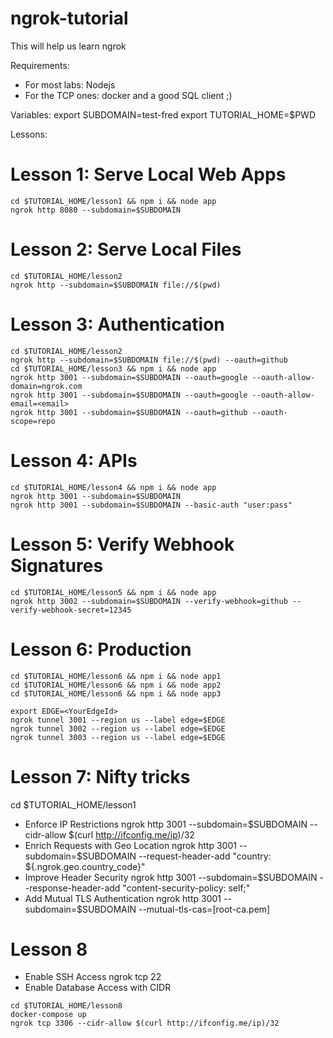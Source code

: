 # ngrok-tutorial
This will help us learn ngrok

Requirements: 
- For most labs: Nodejs
- For the TCP ones: docker and a good SQL client ;)


Variables:
export SUBDOMAIN=test-fred
export TUTORIAL_HOME=$PWD

Lessons:

# Lesson 1: Serve Local Web Apps

```
cd $TUTORIAL_HOME/lesson1 && npm i && node app
ngrok http 8080 --subdomain=$SUBDOMAIN
```

# Lesson 2: Serve Local Files

```
cd $TUTORIAL_HOME/lesson2
ngrok http --subdomain=$SUBDOMAIN file://$(pwd)
```

# Lesson 3: Authentication

```
cd $TUTORIAL_HOME/lesson2
ngrok http --subdomain=$SUBDOMAIN file://$(pwd) --oauth=github
cd $TUTORIAL_HOME/lesson3 && npm i && node app
ngrok http 3001 --subdomain=$SUBDOMAIN --oauth=google --oauth-allow-domain=ngrok.com
ngrok http 3001 --subdomain=$SUBDOMAIN --oauth=google --oauth-allow-email=<email>
ngrok http 3001 --subdomain=$SUBDOMAIN --oauth=github --oauth-scope=repo
```

# Lesson 4: APIs

```
cd $TUTORIAL_HOME/lesson4 && npm i && node app
ngrok http 3001 --subdomain=$SUBDOMAIN
ngrok http 3001 --subdomain=$SUBDOMAIN --basic-auth "user:pass"
```

# Lesson 5: Verify Webhook Signatures

```
cd $TUTORIAL_HOME/lesson5 && npm i && node app
ngrok http 3002 --subdomain=$SUBDOMAIN --verify-webhook=github --verify-webhook-secret=12345
```

# Lesson 6: Production

```
cd $TUTORIAL_HOME/lesson6 && npm i && node app1
cd $TUTORIAL_HOME/lesson6 && npm i && node app2
cd $TUTORIAL_HOME/lesson6 && npm i && node app3

export EDGE=<YourEdgeId>
ngrok tunnel 3001 --region us --label edge=$EDGE
ngrok tunnel 3002 --region us --label edge=$EDGE
ngrok tunnel 3003 --region us --label edge=$EDGE
```

# Lesson 7: Nifty tricks

cd $TUTORIAL_HOME/lesson1

- Enforce IP Restrictions
ngrok http 3001 --subdomain=$SUBDOMAIN --cidr-allow $(curl http://ifconfig.me/ip)/32
- Enrich Requests with Geo Location
ngrok http 3001 --subdomain=$SUBDOMAIN --request-header-add "country: ${.ngrok.geo.country_code}"
- Improve Header Security
ngrok http 3001 --subdomain=$SUBDOMAIN --response-header-add "content-security-policy: self;"
- Add Mutual TLS Authentication
ngrok http 3001 --subdomain=$SUBDOMAIN --mutual-tls-cas=[root-ca.pem]

# Lesson 8
- Enable SSH Access
ngrok tcp 22
- Enable Database Access with CIDR

```
cd $TUTORIAL_HOME/lesson8
docker-compose up
ngrok tcp 3306 --cidr-allow $(curl http://ifconfig.me/ip)/32
```

